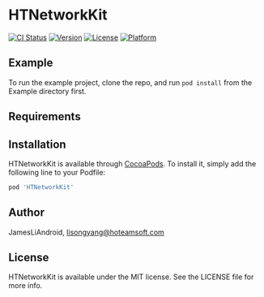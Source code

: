 # HTNetworkKit

[![CI Status](https://img.shields.io/travis/JamesLiAndroid/HTNetworkKit.svg?style=flat)](https://travis-ci.org/JamesLiAndroid/HTNetworkKit)
[![Version](https://img.shields.io/cocoapods/v/HTNetworkKit.svg?style=flat)](https://cocoapods.org/pods/HTNetworkKit)
[![License](https://img.shields.io/cocoapods/l/HTNetworkKit.svg?style=flat)](https://cocoapods.org/pods/HTNetworkKit)
[![Platform](https://img.shields.io/cocoapods/p/HTNetworkKit.svg?style=flat)](https://cocoapods.org/pods/HTNetworkKit)

## Example

To run the example project, clone the repo, and run `pod install` from the Example directory first.

## Requirements

## Installation

HTNetworkKit is available through [CocoaPods](https://cocoapods.org). To install
it, simply add the following line to your Podfile:

```ruby
pod 'HTNetworkKit'
```

## Author

JamesLiAndroid, lisongyang@hoteamsoft.com

## License

HTNetworkKit is available under the MIT license. See the LICENSE file for more info.
